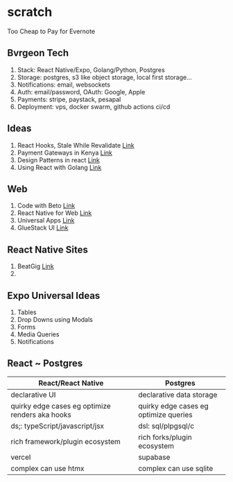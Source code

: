 # scratch
Too Cheap to Pay for Evernote

## Bvrgeon Tech
1. Stack: React Native/Expo, Golang/Python, Postgres
2. Storage: postgres, s3 like object storage, local first storage...
3. Notifications: email, websockets
4. Auth: email/password, OAuth: Google, Apple
5. Payments: stripe, paystack, pesapal
6. Deployment: vps, docker swarm, github actions ci/cd

## Ideas
1. React Hooks, Stale While Revalidate [Link](https://dev.to/aviaryan/a-guide-to-stale-while-revalidate-data-fetching-with-react-hooks-15do)
1. Payment Gateways in Kenya [Link](https://josephmatino.com/best-payment-gateways-in-kenya/)
1. Design Patterns in react [Link](https://www.youtube.com/watch?v=MdvzlDIdQ0o)
1. Using React with Golang [Link](https://www.youtube.com/watch?v=Y7kuW1qyDng)

## Web
1. Code with Beto [Link](https://beto.vercel.app/)
1. React Native for Web [Link](https://necolas.github.io/react-native-web/docs/)
1. Universal Apps [Link](https://www.youtube.com/watch?v=VSZEfQx-byg&list=PLXXnezSEtvNPlwbFvG3NzJAW5ikYsG2Lh)
1. GlueStack UI [Link](https://gluestack.io/ui/docs/apps/dashboard-app)

## React Native Sites
1. BeatGig [Link](https://beatgig.com/)
1. 

## Expo Universal Ideas
1. Tables
2. Drop Downs using Modals
3. Forms
4. Media Queries
5. Notifications

## React ~ Postgres
|React/React Native|Postgres|
|---|---|
|declarative UI|declarative data storage|
|quirky edge cases eg optimize renders aka hooks|quirky edge cases eg optimize queries|
|ds;: typeScript/javascript/jsx|dsl: sql/plpgsql/c|
|rich framework/plugin ecosystem|rich forks/plugin ecosystem|
|vercel|supabase|
|complex can use htmx|complex can use sqlite|

